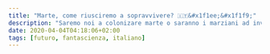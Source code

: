 ```yaml
---
title: "Marte, come riusciremo a sopravvivere? 🇮🇹&#x1f1ee;&#x1f1f9;"
description: "Saremo noi a colonizare marte o saranno i marziani ad invitarci a prendere il caffè ogni domenica? "
date: 2020-04-04T04:18:06+02:00
tags: [futuro, fantascienza, italiano]
---
```


